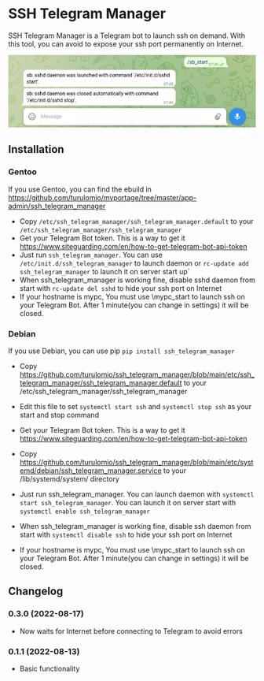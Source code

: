 # SSH Telegram Manager
SSH Telegram Manager is a Telegram bot to launch ssh on demand. With this tool, you can avoid to expose your ssh port permanently on Internet.

![Screenshot of a working SSH Telegram Manager bot](https://github.com/turulomio/ssh_telegram_manager/blob/main/doc/telegram_bot.png)

## Installation
### Gentoo

If you use Gentoo, you can find the ebuild in https://github.com/turulomio/myportage/tree/master/app-admin/ssh_telegram_manager

- Copy `/etc/ssh_telegram_manager/ssh_telegram_manager.default` to your `/etc/ssh_telegram_manager/ssh_telegram_manager`
- Get your Telegram Bot token. This is a way to get it https://www.siteguarding.com/en/how-to-get-telegram-bot-api-token
- Just run `ssh_telegram_manager`. You can use `/etc/init.d/ssh_telegram_manager` to launch daemon or `rc-update add ssh_telegram_manager` to launch it on server start up`
- When ssh_telegram_manager is working fine, disable sshd daemon from start with `rc-update del sshd` to hide your ssh port on Internet
- If your hostname is mypc, You must use \mypc_start to launch ssh on your Telegram Bot. After 1 minute(you can change in settings) it will be closed.


### Debian

If you use Debian, you can use pip `pip install ssh_telegram_manager`

- Copy https://github.com/turulomio/ssh_telegram_manager/blob/main/etc/ssh_telegram_manager/ssh_telegram_manager.default to your /etc/ssh_telegram_manager/ssh_telegram_manager
- Edit this file to set `systemctl start ssh` and `systemctl stop ssh` as your start and stop command
- Get your Telegram Bot token. This is a way to get it https://www.siteguarding.com/en/how-to-get-telegram-bot-api-token
- Copy https://github.com/turulomio/ssh_telegram_manager/blob/main/etc/systemd/debian/ssh_telegram_manager.service to your /lib/systemd/system/ directory

- Just run ssh_telegram_manager. You can launch daemon with `systemctl start ssh_telegram_manager`. You can launch it on server start with `systemctl enable ssh_telegram_manager`
- When ssh_telegram_manager is working fine, disable ssh daemon from start with `systemctl disable ssh` to hide your ssh port on Internet
- If your hostname is mypc, You must use \mypc_start to launch ssh on your Telegram Bot. After 1 minute(you can change in settings) it will be closed.


## Changelog

### 0.3.0 (2022-08-17)
- Now waits for Internet before connecting to Telegram to avoid errors

### 0.1.1 (2022-08-13)
- Basic functionality

